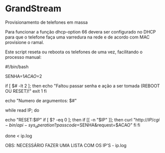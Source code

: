 # GrandStream
Provisionamento de telefones em massa


Para funcionar a função dhcp-option 66 devera ser configurado no DHCP para que o telefone faça uma varredura na rede
e de acordo com MAC provisione o ramal.

Este script reseta ou reboota os telefones de uma vez, facilitando o processo manual:

#!/bin/bash

SENHA=$1
ACAO=$2

if [ $# -lt 2 ]; then
   echo "Faltou passar senha e ação a ser tomada (REBOOT OU RESET)!"
   exit 1
fi
 
echo "Numero de argumentos: $#"

while read IP; do 

echo "RESET:$IP"
if [ $? -eq 0 ]; then
        if [[ -n "$IP" ]]; then
		curl "http://$IP/cgi-bin/api-sys_operation?passcode=$SENHA&request=$ACAO"
fi
	fi

done < ip.log

OBS: NECESSÁRIO FAZER UMA LISTA COM OS IP'S - ip.log
